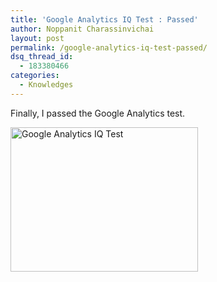 ```yaml
---
title: 'Google Analytics IQ Test : Passed'
author: Noppanit Charassinvichai
layout: post
permalink: /google-analytics-iq-test-passed/
dsq_thread_id:
  - 183380466
categories:
  - Knowledges
---
```

Finally, I passed the Google Analytics test. 

[<img src="http://www.noppanit.com/wp-content/uploads/2010/10/Screen-shot-2010-10-16-at-18.05.10-300x231.png" alt="Google Analytics IQ Test" title="Screen shot 2010-10-16 at 18.05.10" width="300" height="231" class="alignnone size-medium wp-image-593" />][1]

 [1]: http://www.noppanit.com/wp-content/uploads/2010/10/Screen-shot-2010-10-16-at-18.05.10.png